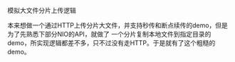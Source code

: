 模拟大文件分片上传逻辑

本来想做一个通过HTTP上传分片大文件，并支持秒传和断点续传的demo，但是为了先熟悉下部分NIO的API，就做了
一个分片复制本地文件到指定目录的demo，所实现逻辑都差不多，只不过没有走HTTP。于是就有了这个粗糙的demo。
